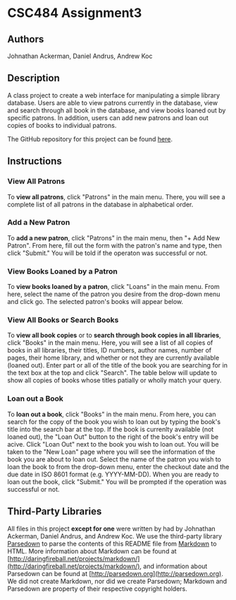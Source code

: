 # CSC484 Assignment3
## Authors
Johnathan Ackerman, Daniel Andrus, Andrew Koc

## Description
A class project to create a web interface for manipulating a simple library
database. Users are able to view patrons currently in the database, view
and search through all book in the database, and view books loaned out by
specific patrons. In addition, users can add new patrons and loan out copies
of books to individual patrons.

The GitHub repository for this project can be found
[here](https://github.com/Deaboy/CSC484_Assignment3).

## Instructions
### View All Patrons
To **view all patrons**, click "Patrons" in the main menu. There, you will see
a complete list of all patrons in the database in alphabetical order.

### Add a New Patron
To **add a new patron**, click "Patrons" in the main menu, then "+ Add New
Patron". From here, fill out the form with the patron's name and type, then
click "Submit." You will be told if the operaton was successful or not.

### View Books Loaned by a Patron
To **view books loaned by a patron**, click "Loans" in the main menu. From
here, select the name of the patron you desire from the drop-down menu and
click go. The selected patron's books will appear below.

### View All Books or Search Books
To **view all book copies** or to **search through book copies in all libraries**,
click "Books" in the main menu. Here, you will see a list of all copies of
books in all libraries, their titles, ID numbers, author names, number of pages,
their home library, and whether or not they are currently available (loaned
out). Enter part or all of the title of the book you are searching for in
the text box at the top and click "Search". The table below will update to
show all copies of books whose titles patially or wholly match your query.

### Loan out a Book
To **loan out a book**, click "Books" in the main menu. From here, you can search
for the copy of the book you wish to loan out by typing the book's title into
the search bar at the top. If the book is currenlty available (not loaned
out), the "Loan Out" button to the right of the book's entry will be acive.
Click "Loan Out" next to the book you wish to loan out. You will be taken
to the "New Loan" page where you will see the information of the book you
are about to loan out. Select the name of the patron you wish to loan the
book to from the drop-down menu, enter the checkout date and the due date in
ISO 8601 format (e.g. YYYY-MM-DD). When you are ready to loan out the book,
click "Submit." You will be prompted if the operation was successful or not.

## Third-Party Libraries
All files in this project **except for one** were written by had by Johnathan
Ackerman, Daniel Andrus, and Andrew Koc. We use the third-party library
[Parsedown](http://parsedown.org) to parse the contents of this README file
from [Markdown](http://daringfireball.net/projects/markdown/) to HTML. More
information about Markdown can be found at
[http://daringfireball.net/projects/markdown/](http://daringfireball.net/projects/markdown/),
and information about Parsedown can be found at
[http://parsedown.org](http://parsedown.org). We did not create Markdown,
nor did we create Parsedown; Markdown and Parsedown are property of their
respective copyright holders.
